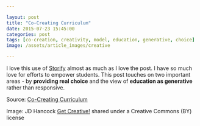 ```yaml
---

layout: post
title: "Co-Creating Curriculum"
date: 2015-07-23 15:45:00
categories: post
tags: [co-creation, creativity, model, education, generative, choice]
image: /assets/article_images/creative

---
```


I love this use of [Storify](https://storify.com/) almost as much as I love the post. I have so much love for efforts to empower students. This post touches on two important areas - by **providing real choice** and the view of **education as generative** rather than responsive. 


Source: [Co-Creating Curriculum](https://storify.com/Marnie_HW/co-creating-curriculum)

Image: JD Hancock [Get Creative!](http://flickr.com/photos/jdhancock/3948724485) shared under a Creative Commons (BY) license